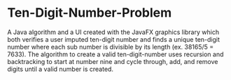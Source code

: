 # Ten-Digit-Number-Problem
A Java algorithm and a UI created with the JavaFX graphics library which both verifies a user imputed ten-digit number and finds a unique ten-digit number where each sub number is divisible by its length (ex. 38165/5 = 7633). 
The algorithm to create a valid ten-digit-number uses recursion and backtracking to start at number nine and cycle through, add, and remove digits until a valid number is created.
